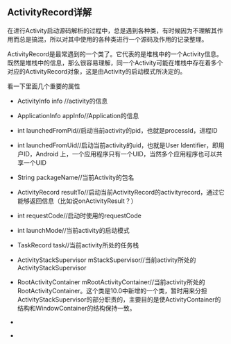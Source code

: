 ## ActivityRecord详解

在进行Activity启动源码解析的过程中，总是遇到各种类，有时候因为不理解其作用而总是搞混，所以对其中使用的各种类进行一个源码及作用的记录整理。

ActivityRecord是最常遇到的一个类了。它代表的是堆栈中的一个Activity信息。既然是堆栈中的信息，那么很容易理解，同一个Activity可能在堆栈中存在着多个对应的ActivityRecord对象，这是由Activity的启动模式所决定的。

看一下里面几个重要的属性

* ActivityInfo info  //activity的信息
* ApplicationInfo appInfo//Application的信息
* int launchedFromPid//启动当前activity的pid，也就是processId，进程ID
* int launchedFromUid//启动当前activity的uid，也就是User Identifier，即用户ID，Android 上，一个应用程序只有一个UID，当然多个应用程序也可以共享一个UID
* String packageName//当前Activity的包名
* ActivityRecord resultTo//启动当前ActivityRecord的activityrecord，通过它能够返回信息（比如说onActivityResult？）
* int requestCode//启动时使用的requestCode
* int launchMode//当前activity的启动模式
* TaskRecord task//当前activity所处的任务栈
* ActivityStackSupervisor mStackSupervisor//当前activity所处的ActivityStackSupervisor
* RootActivityContainer mRootActivityContainer//当前activity所处的RootActivityContainer。这个类是10.0中新增的一个类，暂时用来分担ActivityStackSupervisor的部分职责的，主要目的是使ActivityContainer的结构和WindowContainer的结构保持一致。
* 



* ```
  
  
  
  
  ```
